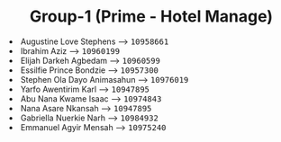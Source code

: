<h1 align="center">Group-1 (Prime - Hotel Manage)</h1>





<li>Augustine Love Stephens --> <kbd>10958661</kbd>
</li>

<li>Ibrahim Aziz --> <kbd>10960199</kbd>
</li>

<li>Elijah Darkeh Agbedam --> <kbd>10960599</kbd>
</li>
<li>Essilfie Prince Bondzie --> <kbd>10957300</kbd>
</li>
<li>Stephen Ola Dayo Animasahun --> <kbd>10976019</kbd>
</li>
<li>Yarfo Awentirim Karl --> <kbd>10947895</kbd>
</li>
<li>Abu Nana Kwame Isaac --> <kbd>10974843</kbd>
</li>
<li>Nana Asare Nkansah --> <kbd>10947895</kbd>
</li>
<li>Gabriella Nuerkie Narh --> <kbd>10984932</kbd>
</li>
<li>Emmanuel Agyir Mensah --> <kbd>10975240</kbd>
</li>
